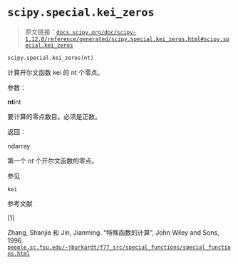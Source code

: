 # `scipy.special.kei_zeros`

> 原文链接：[`docs.scipy.org/doc/scipy-1.12.0/reference/generated/scipy.special.kei_zeros.html#scipy.special.kei_zeros`](https://docs.scipy.org/doc/scipy-1.12.0/reference/generated/scipy.special.kei_zeros.html#scipy.special.kei_zeros)

```py
scipy.special.kei_zeros(nt)
```

计算开尔文函数 kei 的 nt 个零点。

参数：

**nt**int

要计算的零点数目。必须是正数。

返回：

ndarray

第一个 *nt* 个开尔文函数的零点。

参见

`kei`

参考文献

[1]

Zhang, Shanjie 和 Jin, Jianming. “特殊函数的计算”, John Wiley and Sons, 1996. [`people.sc.fsu.edu/~jburkardt/f77_src/special_functions/special_functions.html`](https://people.sc.fsu.edu/~jburkardt/f77_src/special_functions/special_functions.html)
